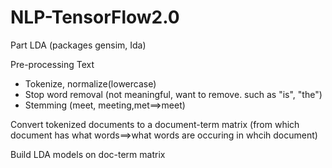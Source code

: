 # NLP-TensorFlow2.0

Part LDA (packages gensim, Ida)

Pre-processing Text

  - Tokenize, normalize(lowercase)
  - Stop word removal (not meaningful, want to remove. such as "is", "the")
  - Stemming (meet, meeting,met==>meet)
  
Convert tokenized documents to a document-term matrix (from which document has what words==>what words are occuring in whcih document)

Build LDA models on doc-term matrix
